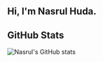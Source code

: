 ## Hi, I'm Nasrul Huda. 

## GitHub Stats
![Nasrul's GitHub stats](https://github-readme-stats.vercel.app/api?username=nnayz&show_icons=true&theme=transparent)
